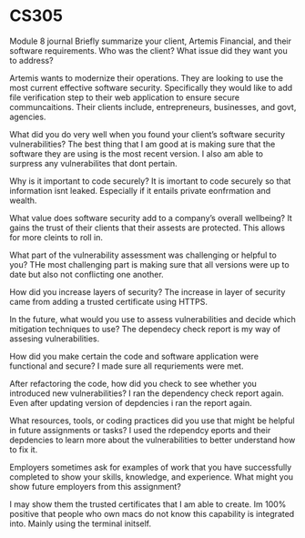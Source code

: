 # CS305
Module 8 journal
Briefly summarize your client, Artemis Financial, and their software requirements. Who was the client? What issue did they want you to address?

Artemis wants to modernize their operations.  They are looking to use the most current effective software security.  Specifically they would like to add file verification step to their web application to ensure secure communcaitions.  Their clients include, entrepreneurs, businesses, and govt, agencies.   

What did you do very well when you found your client’s software security vulnerabilities? 
The best thing that I am good at is making sure that the software they are using is the most recent version.  I also am able to surpress any vulnerabilites that dont pertain.  

Why is it important to code securely? 
It is imortant to code securely so that information isnt leaked.  Especially if it entails private eonfrmation and wealth.

What value does software security add to a company’s overall wellbeing?
It gains the trust of their clients that their assests are protected.  This allows for more cleints to roll in.  

What part of the vulnerability assessment was challenging or helpful to you?
THe most challenging part is making sure that all versions were up to date but also not conflicting one another.  

How did you increase layers of security? 
The increase in layer of security came from adding a trusted certificate using HTTPS.

In the future, what would you use to assess vulnerabilities and decide which mitigation techniques to use?
The dependecy check report is my way of assesing vulnerabilities.  

How did you make certain the code and software application were functional and secure?
I made sure all requriements were met.  

After refactoring the code, how did you check to see whether you introduced new vulnerabilities?
I ran the dependency check report again.  Even after updating version of depdencies i ran the report again.  

What resources, tools, or coding practices did you use that might be helpful in future assignments or tasks?
I used the rdependcy eports and their depdencies to learn more about the vulnerabilities to better understand how to fix it.  

Employers sometimes ask for examples of work that you have successfully completed to show your skills, knowledge, and experience. What might you show future employers from this assignment?

I may show them the trusted certificates that I am able to create.  Im 100% positive that people who own macs do not know this capability is integrated into.  Mainly using the terminal initself.  
